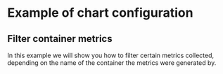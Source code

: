 # Example of chart configuration

## Filter container metrics

In this example we will show you how to filter certain metrics collected,
depending on the name of the container the metrics were generated by.
